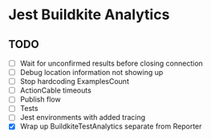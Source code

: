# Jest Buildkite Analytics

## TODO

- [ ] Wait for unconfirmed results before closing connection
- [ ] Debug location information not showing up
- [ ] Stop hardcoding ExamplesCount
- [ ] ActionCable timeouts
- [ ] Publish flow
- [ ] Tests
- [ ] Jest environments with added tracing
- [x] Wrap up BuildkiteTestAnalytics separate from Reporter
